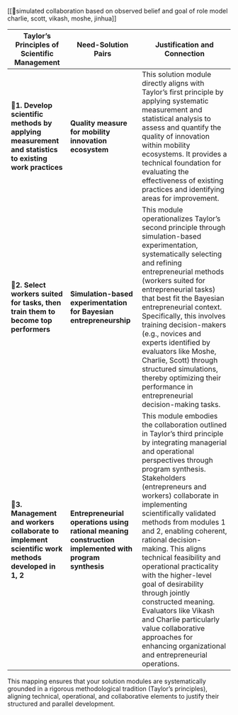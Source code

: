 [[🌙simulated collaboration based on observed belief and goal of role model charlie, scott, vikash, moshe, jinhua]]

| Taylor’s Principles of Scientific Management                                                          | Need-Solution Pairs                                                                                   | Justification and Connection                                                                                                                                                                                                                                                                                                                                                                                                                                                                                                                                                                                                      |
| ----------------------------------------------------------------------------------------------------- | ----------------------------------------------------------------------------------------------------- | --------------------------------------------------------------------------------------------------------------------------------------------------------------------------------------------------------------------------------------------------------------------------------------------------------------------------------------------------------------------------------------------------------------------------------------------------------------------------------------------------------------------------------------------------------------------------------------------------------------------------------- |
| 📐**1. Develop scientific methods by applying measurement and statistics to existing work practices** | **Quality measure for mobility innovation ecosystem**                                                 | This solution module directly aligns with Taylor’s first principle by applying systematic measurement and statistical analysis to assess and quantify the quality of innovation within mobility ecosystems. It provides a technical foundation for evaluating the effectiveness of existing practices and identifying areas for improvement.                                                                                                                                                                                                                                                                                      |
| 🐓**2. Select workers suited for tasks, then train them to become top performers**                    | **Simulation-based experimentation for Bayesian entrepreneurship**                                    | This module operationalizes Taylor’s second principle through simulation-based experimentation, systematically selecting and refining entrepreneurial methods (workers suited for entrepreneurial tasks) that best fit the Bayesian entrepreneurial context. Specifically, this involves training decision-makers (e.g., novices and experts identified by evaluators like Moshe, Charlie, Scott) through structured simulations, thereby optimizing their performance in entrepreneurial decision-making tasks.                                                                                                                  |
| 🥚**3. Management and workers collaborate to implement scientific work methods developed in 1, 2**    | **Entrepreneurial operations using rational meaning construction implemented with program synthesis** | This module embodies the collaboration outlined in Taylor’s third principle by integrating managerial and operational perspectives through program synthesis. Stakeholders (entrepreneurs and workers) collaborate in implementing scientifically validated methods from modules 1 and 2, enabling coherent, rational decision-making. This aligns technical feasibility and operational practicality with the higher-level goal of desirability through jointly constructed meaning. Evaluators like Vikash and Charlie particularly value collaborative approaches for enhancing organizational and entrepreneurial operations. |

This mapping ensures that your solution modules are systematically grounded in a rigorous methodological tradition (Taylor’s principles), aligning technical, operational, and collaborative elements to justify their structured and parallel development.


